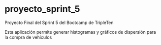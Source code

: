 # proyecto_sprint_5
Proyecto Final del Sprint 5 del Bootcamp de TripleTen

Esta aplicación permite generar histogramas y gráficos de dispersión para la compra de vehículos

